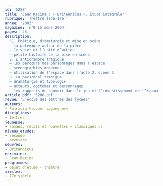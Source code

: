 ```yaml
---
id: '5288'
title: 'Jean Racine : « Britannicus ». Étude intégrale'
rubrique: 'Théâtre [2de-1re]'
annee: '2003'
magazine: 'n°9 15 mars 2004'
pages: '25'
description: 
  '1. Poétique, dramaturgie et mise en scène
  – la polémique autour de la pièce
  – le sujet et l’unité d’action
  – petite histoire de la mise en scène
  2. L’antichambre tragique
  – les parcours des personnages dans l’espace
  – scénographies modernes
  – utilisation de l’espace dans l’acte 2, scène 3
  3. Le personnel tragique
  – dramaturgie et typologie
  – acteurs, costumes et personnages
  – les rapports de pouvoir dans le jeu et l’investissement de l’espace'
article_pdf: '5288.pdf'
revue: 'L’école des lettres des lycées'
auteurs:
- Patricia Vasseur-Legangneux
disciplines:
- lettres
jeunesse:
- romans, récits et nouvelles « classiques »s
niveau_etudes:
- seconde
- première
oeuvres:
- Britannicus
ecrivains:
- Jean Racine
programmes:
- objet d’étude - théâtre
siecles:
- 17e siècle
---
```

